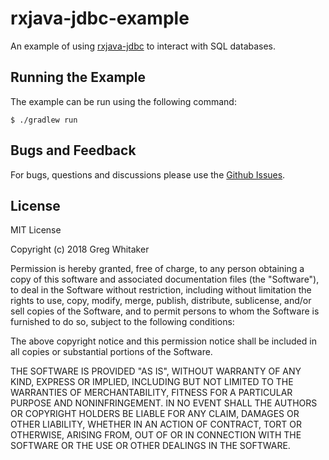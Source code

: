 # rxjava-jdbc-example

An example of using [rxjava-jdbc](https://github.com/davidmoten/rxjava-jdbc) to interact with SQL databases.

## Running the Example
The example can be run using the following command:

    $ ./gradlew run

## Bugs and Feedback
For bugs, questions and discussions please use the [Github Issues](https://github.com/gregwhitaker/rxjava-jdbc-example/issues).

## License
MIT License

Copyright (c) 2018 Greg Whitaker

Permission is hereby granted, free of charge, to any person obtaining a copy
of this software and associated documentation files (the "Software"), to deal
in the Software without restriction, including without limitation the rights
to use, copy, modify, merge, publish, distribute, sublicense, and/or sell
copies of the Software, and to permit persons to whom the Software is
furnished to do so, subject to the following conditions:

The above copyright notice and this permission notice shall be included in all
copies or substantial portions of the Software.

THE SOFTWARE IS PROVIDED "AS IS", WITHOUT WARRANTY OF ANY KIND, EXPRESS OR
IMPLIED, INCLUDING BUT NOT LIMITED TO THE WARRANTIES OF MERCHANTABILITY,
FITNESS FOR A PARTICULAR PURPOSE AND NONINFRINGEMENT. IN NO EVENT SHALL THE
AUTHORS OR COPYRIGHT HOLDERS BE LIABLE FOR ANY CLAIM, DAMAGES OR OTHER
LIABILITY, WHETHER IN AN ACTION OF CONTRACT, TORT OR OTHERWISE, ARISING FROM,
OUT OF OR IN CONNECTION WITH THE SOFTWARE OR THE USE OR OTHER DEALINGS IN THE
SOFTWARE.